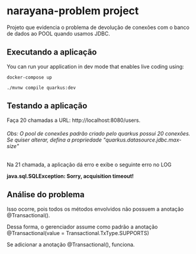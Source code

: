 # narayana-problem project

Projeto que evidencia o problema de devolução de conexões com o banco de dados ao POOL quando usamos JDBC.

## Executando a aplicação

You can run your application in dev mode that enables live coding using:
```shell script
docker-compose up
```

```shell script
./mvnw compile quarkus:dev
```

## Testando a aplicação

Faça 20 chamadas a URL: http://localhost:8080/users. 
###### Obs: O pool de conexões padrão criado pelo quarkus possui 20 conexões. Se quiser alterar, defina a propriedade "quarkus.datasource.jdbc.max-size"

Na 21 chamada, a aplicação dá erro e exibe o seguinte erro no LOG

**java.sql.SQLException: Sorry, acquisition timeout!**

## Análise do problema

Isso ocorre, pois todos os métodos envolvidos não possuem a anotação @Transactional().

Dessa forma, o gerenciador assume como padrão a anotação @Transactional(value = Transactional.TxType.SUPPORTS)

Se adicionar a anotação @Transactional(), funciona.
